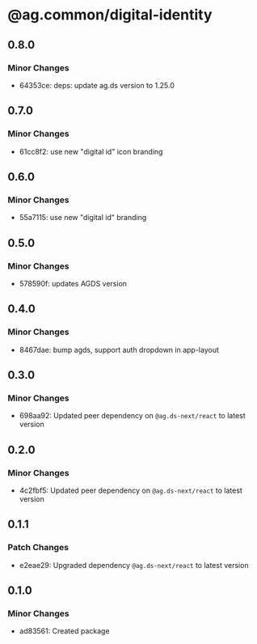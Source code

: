 # @ag.common/digital-identity

## 0.8.0

### Minor Changes

- 64353ce: deps: update ag.ds version to 1.25.0

## 0.7.0

### Minor Changes

- 61cc8f2: use new "digital id" icon branding

## 0.6.0

### Minor Changes

- 55a7115: use new "digital id" branding

## 0.5.0

### Minor Changes

- 578590f: updates AGDS version

## 0.4.0

### Minor Changes

- 8467dae: bump agds, support auth dropdown in app-layout

## 0.3.0

### Minor Changes

- 698aa92: Updated peer dependency on `@ag.ds-next/react` to latest version

## 0.2.0

### Minor Changes

- 4c2fbf5: Updated peer dependency on `@ag.ds-next/react` to latest version

## 0.1.1

### Patch Changes

- e2eae29: Upgraded dependency `@ag.ds-next/react` to latest version

## 0.1.0

### Minor Changes

- ad83561: Created package
